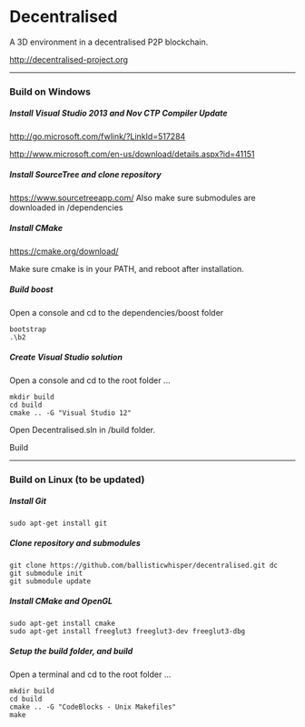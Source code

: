# Decentralised
A 3D environment in a decentralised P2P blockchain.

http://decentralised-project.org

----

### Build on Windows

##### Install Visual Studio 2013 and Nov CTP Compiler Update

http://go.microsoft.com/fwlink/?LinkId=517284

http://www.microsoft.com/en-us/download/details.aspx?id=41151

##### Install SourceTree and clone repository

https://www.sourcetreeapp.com/
Also make sure submodules are downloaded in /dependencies

##### Install CMake

https://cmake.org/download/

Make sure cmake is in your PATH, and reboot after installation.

##### Build boost

Open a console and cd to the dependencies/boost folder

```
bootstrap
.\b2
```

##### Create Visual Studio solution

Open a console and cd to the root folder ...

```
mkdir build
cd build
cmake .. -G "Visual Studio 12"
```

Open Decentralised.sln in /build folder.

Build

----

### Build on Linux (to be updated)

##### Install Git

```
sudo apt-get install git
```

##### Clone repository and submodules

```
git clone https://github.com/ballisticwhisper/decentralised.git dc
git submodule init
git submodule update
```

##### Install CMake and OpenGL

```
sudo apt-get install cmake
sudo apt-get install freeglut3 freeglut3-dev freeglut3-dbg
```

##### Setup the build folder, and build

Open a terminal and cd to the root folder ...

```
mkdir build
cd build
cmake .. -G "CodeBlocks - Unix Makefiles"
make
```
